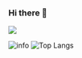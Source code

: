 ### Hi there 👋
![](https://visitor-badge.glitch.me/badge?page_id=qiy.readme)

![info](https://github-readme-stats.vercel.app/api?username=qiy&show_icons=true&count_private=true&hide=prs&theme=gotham&card_width=450)
   ![   Top Langs](https://github-readme-stats.vercel.app/api/top-langs/?username=qiy&layout=compact&theme=gotham&hide=html&hide_border=true&card_width=340)
<!-- <div>
<a href="https://github-readme-stats.vercel.app/api/top-langs/?username=qiy">
  <img align="left" src="https://github-readme-stats.vercel.app/api?username=qiy&show_icons=true&count_private=true&hide=prs&theme=gotham&card_width=400" />
</a>
<a href="https://github-readme-stats.vercel.app/api/top-langs/?username=qiy&layout=compact&theme=gotham&hide=html&hide_border=true&card_width=330">
  <img align="right" src="https://github-readme-stats.vercel.app/api/top-langs/?username=qiy&layout=compact&theme=gotham&hide=html&hide_border=true&card_width=330" />
</a>
</div> -->
<!-- <div>
<a href="https://github.com/qiy/Chinese_license_plate_detection_recognition">
  <img align="left" src="https://github-readme-stats.vercel.app/api/pin/?username=qiy&repo=Chinese_license_plate_detection_recognition&theme=dracula" />
</a>
<a href="https://github.com/qiy/yolov7_plate">
  <img align="right" src="https://github-readme-stats.vercel.app/api/pin/?username=qiy&repo=yolov7_plate&theme=dracula" />
</a>
  </div> -->


<!-- <a href="https://github.com/search?o=desc&q=author%3Aqiy&s=committer-date&type=Commits">
  <img align="center" height = "167" src="https://github-readme-stats.vercel.app/api?username=qiy&count_private=true&show_icons=true&theme=dark" />
</a>
<a href="https://github.com/koi2000?tab=repositories">
  <img align="center" height = "167" src="https://github-readme-stats.vercel.app/api/top-langs/?username=qiy&count_private=true&layout=compact&theme=dark&hide=html,css" />
</a>
 -->
